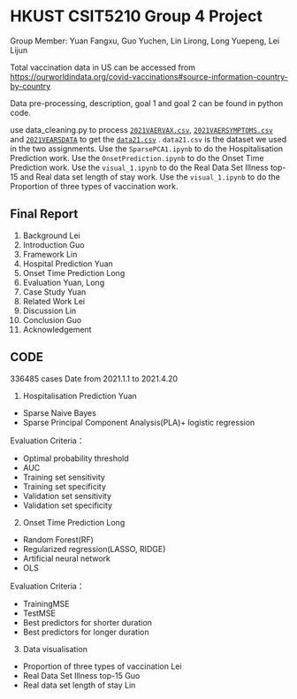 #  HKUST CSIT5210 Group 4 Project  
Group Member: Yuan Fangxu, Guo Yuchen, Lin Lirong, Long Yuepeng, Lei Lijun


 Total vaccination data in US can be accessed from https://ourworldindata.org/covid-vaccinations#source-information-country-by-country
 
 Data pre-processing, description, goal 1 and goal 2 can be found in python code. 
 
 use data_cleaning.py to process [`2021VAERVAX.csv`](https://drive.google.com/file/d/1kcn6AVNoTtL-YYKk-lPNb1swMhxtpjcu/view?usp=sharing), [`2021VAERSYMPTOMS.csv`](https://drive.google.com/file/d/19o8ZtypcwSxIqTrQubD0ytvEjEMa0h-8/view?usp=sharing) and [`2021VEARSDATA`](https://drive.google.com/file/d/1IgXQzZPh-T-eFVPnkdBtAXB5knUtWwQv/view?usp=sharing) to get the [`data21.csv`](https://drive.google.com/file/d/1FOwvFU2brieaotQEIOgEKq7CgKKV1eAN/view?usp=sharing) .
 `data21.csv` is the dataset we used in the two assignments.
 Use the `SparsePCA1.ipynb` to do the Hospitalisation Prediction work.
 Use the `OnsetPrediction.ipynb` to do the Onset Time Prediction work.
 Use the `visual_1.ipynb` to do the Real Data Set Illness top-15 and Real data set length of stay work.
 Use the `visual_1.ipynb` to do the Proportion of three types of vaccination work.

## Final Report
1. Background  Lei
2. Introduction  Guo
3. Framework Lin
4. Hospital Prediction   Yuan
5. Onset Time Prediction   Long
6. Evaluation  Yuan, Long
7. Case Study  Yuan
8. Related Work  Lei
9. Discussion  Lin
10. Conclusion  Guo
11. Acknowledgement  


## CODE
336485 cases Date from 2021.1.1 to 2021.4.20
1. Hospitalisation Prediction  Yuan
* Sparse Naive Bayes
* Sparse Principal Component Analysis(PLA)+ logistic regression


Evaluation Criteria： 
* Optimal probability threshold 
* AUC 
* Training set sensitivity 
* Training set specificity 
* Validation set sensitivity 
* Validation set specificity

2. Onset Time Prediction   Long


* Random Forest(RF)
* Regularized regression(LASSO, RIDGE)
* Artificial neural network
* OLS

Evaluation Criteria：
* TrainingMSE
* TestMSE 
* Best predictors for shorter duration 
* Best predictors for longer duration

3. Data visualisation
* Proportion of three types of vaccination  Lei
* Real Data Set Illness top-15   Guo
* Real data set length of stay  Lin




